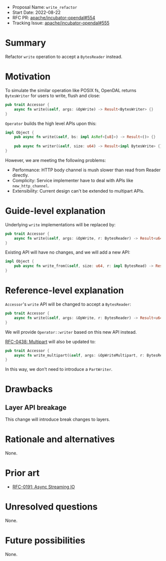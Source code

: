 - Proposal Name: `write_refactor`
- Start Date: 2022-08-22
- RFC PR: [apache/incubator-opendal#554](https://github.com/apache/incubator-opendal/pull/554)
- Tracking Issue: [apache/incubator-opendal#555](https://github.com/apache/incubator-opendal/issues/555)

# Summary

Refactor `write` operation to accept a `BytesReader` instead.

# Motivation

To simulate the similar operation like POSIX fs, OpenDAL returns `BytesWriter` for users to write, flush and close:

```rust
pub trait Accessor {
    async fn write(&self, args: &OpWrite) -> Result<BytesWriter> {}
}
```

`Operator` builds the high level APIs upon this:

```rust
impl Object {
    pub async fn write(&self, bs: impl AsRef<[u8]>) -> Result<()> {}
    
    pub async fn writer(&self, size: u64) -> Result<impl BytesWrite> {}
}
```

However, we are meeting the following problems:

- Performance: HTTP body channel is mush slower than read from Reader directly.
- Complicity: Service implementer have to deal with APIs like `new_http_channel`.
- Extensibility: Current design can't be extended to multipart APIs.

# Guide-level explanation

Underlying `write` implementations will be replaced by:

```rust
pub trait Accessor {
    async fn write(&self, args: &OpWrite, r: BytesReader) -> Result<u64> {}
}
```

Existing API will have no changes, and we will add a new API:

```rust
impl Object {
    pub async fn write_from(&self, size: u64, r: impl BytesRead) -> Result<u64> {}
}
```

# Reference-level explanation

`Accessor`'s `write` API will be changed to accept a `BytesReader`:

```rust
pub trait Accessor {
    async fn write(&self, args: &OpWrite, r: BytesReader) -> Result<u64> {}
}
```

We will provide `Operator::writer` based on this new API instead.

[RFC-0438: Multipart](./0438-multipart.md) will also be updated to:

```rust
pub trait Accessor {
    async fn write_multipart(&self, args: &OpWriteMultipart, r: BytesReader) -> Result<u64> {}
}
```

In this way, we don't need to introduce a `PartWriter`.

# Drawbacks

## Layer API breakage

This change will introduce break changes to layers.

# Rationale and alternatives

None.

# Prior art

- [RFC-0191: Async Streaming IO](./0191-async-streaming-io.md)

# Unresolved questions

None.

# Future possibilities

None.
